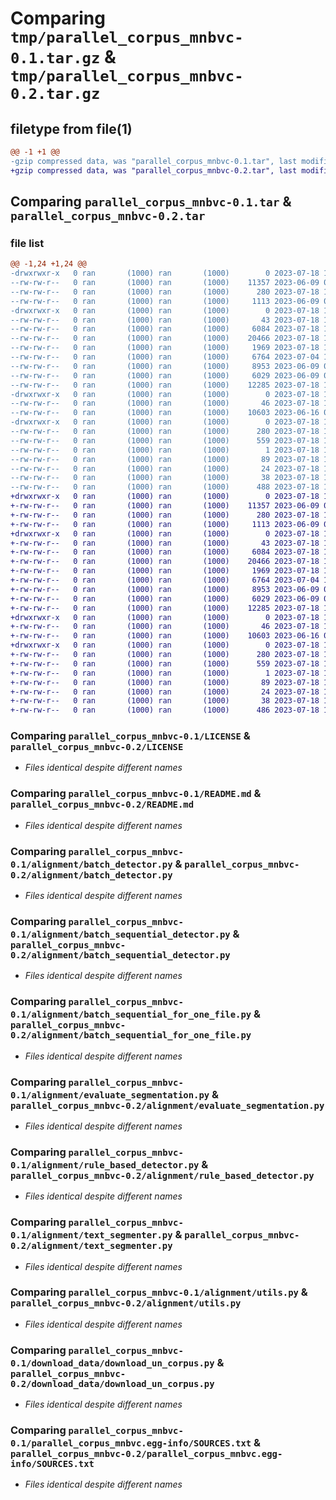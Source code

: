 # Comparing `tmp/parallel_corpus_mnbvc-0.1.tar.gz` & `tmp/parallel_corpus_mnbvc-0.2.tar.gz`

## filetype from file(1)

```diff
@@ -1 +1 @@
-gzip compressed data, was "parallel_corpus_mnbvc-0.1.tar", last modified: Tue Jul 18 15:35:24 2023, max compression
+gzip compressed data, was "parallel_corpus_mnbvc-0.2.tar", last modified: Tue Jul 18 15:40:21 2023, max compression
```

## Comparing `parallel_corpus_mnbvc-0.1.tar` & `parallel_corpus_mnbvc-0.2.tar`

### file list

```diff
@@ -1,24 +1,24 @@
-drwxrwxr-x   0 ran       (1000) ran       (1000)        0 2023-07-18 15:35:24.342303 parallel_corpus_mnbvc-0.1/
--rw-rw-r--   0 ran       (1000) ran       (1000)    11357 2023-06-09 04:45:49.000000 parallel_corpus_mnbvc-0.1/LICENSE
--rw-rw-r--   0 ran       (1000) ran       (1000)      280 2023-07-18 15:35:24.342303 parallel_corpus_mnbvc-0.1/PKG-INFO
--rw-rw-r--   0 ran       (1000) ran       (1000)     1113 2023-06-09 04:45:49.000000 parallel_corpus_mnbvc-0.1/README.md
-drwxrwxr-x   0 ran       (1000) ran       (1000)        0 2023-07-18 15:35:24.342303 parallel_corpus_mnbvc-0.1/alignment/
--rw-rw-r--   0 ran       (1000) ran       (1000)       43 2023-07-18 15:33:15.000000 parallel_corpus_mnbvc-0.1/alignment/__init__.py
--rw-rw-r--   0 ran       (1000) ran       (1000)     6084 2023-07-18 15:29:34.000000 parallel_corpus_mnbvc-0.1/alignment/batch_detector.py
--rw-rw-r--   0 ran       (1000) ran       (1000)    20466 2023-07-18 15:29:34.000000 parallel_corpus_mnbvc-0.1/alignment/batch_sequential_detector.py
--rw-rw-r--   0 ran       (1000) ran       (1000)     1969 2023-07-18 15:29:34.000000 parallel_corpus_mnbvc-0.1/alignment/batch_sequential_for_one_file.py
--rw-rw-r--   0 ran       (1000) ran       (1000)     6764 2023-07-04 11:34:28.000000 parallel_corpus_mnbvc-0.1/alignment/evaluate_segmentation.py
--rw-rw-r--   0 ran       (1000) ran       (1000)     8953 2023-06-09 04:45:49.000000 parallel_corpus_mnbvc-0.1/alignment/rule_based_detector.py
--rw-rw-r--   0 ran       (1000) ran       (1000)     6029 2023-06-09 04:45:49.000000 parallel_corpus_mnbvc-0.1/alignment/text_segmenter.py
--rw-rw-r--   0 ran       (1000) ran       (1000)    12285 2023-07-18 15:29:34.000000 parallel_corpus_mnbvc-0.1/alignment/utils.py
-drwxrwxr-x   0 ran       (1000) ran       (1000)        0 2023-07-18 15:35:24.342303 parallel_corpus_mnbvc-0.1/download_data/
--rw-rw-r--   0 ran       (1000) ran       (1000)       46 2023-07-18 15:33:02.000000 parallel_corpus_mnbvc-0.1/download_data/__init__.py
--rw-rw-r--   0 ran       (1000) ran       (1000)    10603 2023-06-16 09:39:48.000000 parallel_corpus_mnbvc-0.1/download_data/download_un_corpus.py
-drwxrwxr-x   0 ran       (1000) ran       (1000)        0 2023-07-18 15:35:24.342303 parallel_corpus_mnbvc-0.1/parallel_corpus_mnbvc.egg-info/
--rw-rw-r--   0 ran       (1000) ran       (1000)      280 2023-07-18 15:35:24.000000 parallel_corpus_mnbvc-0.1/parallel_corpus_mnbvc.egg-info/PKG-INFO
--rw-rw-r--   0 ran       (1000) ran       (1000)      559 2023-07-18 15:35:24.000000 parallel_corpus_mnbvc-0.1/parallel_corpus_mnbvc.egg-info/SOURCES.txt
--rw-rw-r--   0 ran       (1000) ran       (1000)        1 2023-07-18 15:35:24.000000 parallel_corpus_mnbvc-0.1/parallel_corpus_mnbvc.egg-info/dependency_links.txt
--rw-rw-r--   0 ran       (1000) ran       (1000)       89 2023-07-18 15:35:24.000000 parallel_corpus_mnbvc-0.1/parallel_corpus_mnbvc.egg-info/requires.txt
--rw-rw-r--   0 ran       (1000) ran       (1000)       24 2023-07-18 15:35:24.000000 parallel_corpus_mnbvc-0.1/parallel_corpus_mnbvc.egg-info/top_level.txt
--rw-rw-r--   0 ran       (1000) ran       (1000)       38 2023-07-18 15:35:24.342303 parallel_corpus_mnbvc-0.1/setup.cfg
--rw-rw-r--   0 ran       (1000) ran       (1000)      488 2023-07-18 15:35:18.000000 parallel_corpus_mnbvc-0.1/setup.py
+drwxrwxr-x   0 ran       (1000) ran       (1000)        0 2023-07-18 15:40:21.068487 parallel_corpus_mnbvc-0.2/
+-rw-rw-r--   0 ran       (1000) ran       (1000)    11357 2023-06-09 04:45:49.000000 parallel_corpus_mnbvc-0.2/LICENSE
+-rw-rw-r--   0 ran       (1000) ran       (1000)      280 2023-07-18 15:40:21.068487 parallel_corpus_mnbvc-0.2/PKG-INFO
+-rw-rw-r--   0 ran       (1000) ran       (1000)     1113 2023-06-09 04:45:49.000000 parallel_corpus_mnbvc-0.2/README.md
+drwxrwxr-x   0 ran       (1000) ran       (1000)        0 2023-07-18 15:40:21.068487 parallel_corpus_mnbvc-0.2/alignment/
+-rw-rw-r--   0 ran       (1000) ran       (1000)       43 2023-07-18 15:33:15.000000 parallel_corpus_mnbvc-0.2/alignment/__init__.py
+-rw-rw-r--   0 ran       (1000) ran       (1000)     6084 2023-07-18 15:29:34.000000 parallel_corpus_mnbvc-0.2/alignment/batch_detector.py
+-rw-rw-r--   0 ran       (1000) ran       (1000)    20466 2023-07-18 15:29:34.000000 parallel_corpus_mnbvc-0.2/alignment/batch_sequential_detector.py
+-rw-rw-r--   0 ran       (1000) ran       (1000)     1969 2023-07-18 15:29:34.000000 parallel_corpus_mnbvc-0.2/alignment/batch_sequential_for_one_file.py
+-rw-rw-r--   0 ran       (1000) ran       (1000)     6764 2023-07-04 11:34:28.000000 parallel_corpus_mnbvc-0.2/alignment/evaluate_segmentation.py
+-rw-rw-r--   0 ran       (1000) ran       (1000)     8953 2023-06-09 04:45:49.000000 parallel_corpus_mnbvc-0.2/alignment/rule_based_detector.py
+-rw-rw-r--   0 ran       (1000) ran       (1000)     6029 2023-06-09 04:45:49.000000 parallel_corpus_mnbvc-0.2/alignment/text_segmenter.py
+-rw-rw-r--   0 ran       (1000) ran       (1000)    12285 2023-07-18 15:29:34.000000 parallel_corpus_mnbvc-0.2/alignment/utils.py
+drwxrwxr-x   0 ran       (1000) ran       (1000)        0 2023-07-18 15:40:21.068487 parallel_corpus_mnbvc-0.2/download_data/
+-rw-rw-r--   0 ran       (1000) ran       (1000)       46 2023-07-18 15:33:02.000000 parallel_corpus_mnbvc-0.2/download_data/__init__.py
+-rw-rw-r--   0 ran       (1000) ran       (1000)    10603 2023-06-16 09:39:48.000000 parallel_corpus_mnbvc-0.2/download_data/download_un_corpus.py
+drwxrwxr-x   0 ran       (1000) ran       (1000)        0 2023-07-18 15:40:21.068487 parallel_corpus_mnbvc-0.2/parallel_corpus_mnbvc.egg-info/
+-rw-rw-r--   0 ran       (1000) ran       (1000)      280 2023-07-18 15:40:21.000000 parallel_corpus_mnbvc-0.2/parallel_corpus_mnbvc.egg-info/PKG-INFO
+-rw-rw-r--   0 ran       (1000) ran       (1000)      559 2023-07-18 15:40:21.000000 parallel_corpus_mnbvc-0.2/parallel_corpus_mnbvc.egg-info/SOURCES.txt
+-rw-rw-r--   0 ran       (1000) ran       (1000)        1 2023-07-18 15:40:21.000000 parallel_corpus_mnbvc-0.2/parallel_corpus_mnbvc.egg-info/dependency_links.txt
+-rw-rw-r--   0 ran       (1000) ran       (1000)       89 2023-07-18 15:40:21.000000 parallel_corpus_mnbvc-0.2/parallel_corpus_mnbvc.egg-info/requires.txt
+-rw-rw-r--   0 ran       (1000) ran       (1000)       24 2023-07-18 15:40:21.000000 parallel_corpus_mnbvc-0.2/parallel_corpus_mnbvc.egg-info/top_level.txt
+-rw-rw-r--   0 ran       (1000) ran       (1000)       38 2023-07-18 15:40:21.068487 parallel_corpus_mnbvc-0.2/setup.cfg
+-rw-rw-r--   0 ran       (1000) ran       (1000)      486 2023-07-18 15:40:14.000000 parallel_corpus_mnbvc-0.2/setup.py
```

### Comparing `parallel_corpus_mnbvc-0.1/LICENSE` & `parallel_corpus_mnbvc-0.2/LICENSE`

 * *Files identical despite different names*

### Comparing `parallel_corpus_mnbvc-0.1/README.md` & `parallel_corpus_mnbvc-0.2/README.md`

 * *Files identical despite different names*

### Comparing `parallel_corpus_mnbvc-0.1/alignment/batch_detector.py` & `parallel_corpus_mnbvc-0.2/alignment/batch_detector.py`

 * *Files identical despite different names*

### Comparing `parallel_corpus_mnbvc-0.1/alignment/batch_sequential_detector.py` & `parallel_corpus_mnbvc-0.2/alignment/batch_sequential_detector.py`

 * *Files identical despite different names*

### Comparing `parallel_corpus_mnbvc-0.1/alignment/batch_sequential_for_one_file.py` & `parallel_corpus_mnbvc-0.2/alignment/batch_sequential_for_one_file.py`

 * *Files identical despite different names*

### Comparing `parallel_corpus_mnbvc-0.1/alignment/evaluate_segmentation.py` & `parallel_corpus_mnbvc-0.2/alignment/evaluate_segmentation.py`

 * *Files identical despite different names*

### Comparing `parallel_corpus_mnbvc-0.1/alignment/rule_based_detector.py` & `parallel_corpus_mnbvc-0.2/alignment/rule_based_detector.py`

 * *Files identical despite different names*

### Comparing `parallel_corpus_mnbvc-0.1/alignment/text_segmenter.py` & `parallel_corpus_mnbvc-0.2/alignment/text_segmenter.py`

 * *Files identical despite different names*

### Comparing `parallel_corpus_mnbvc-0.1/alignment/utils.py` & `parallel_corpus_mnbvc-0.2/alignment/utils.py`

 * *Files identical despite different names*

### Comparing `parallel_corpus_mnbvc-0.1/download_data/download_un_corpus.py` & `parallel_corpus_mnbvc-0.2/download_data/download_un_corpus.py`

 * *Files identical despite different names*

### Comparing `parallel_corpus_mnbvc-0.1/parallel_corpus_mnbvc.egg-info/SOURCES.txt` & `parallel_corpus_mnbvc-0.2/parallel_corpus_mnbvc.egg-info/SOURCES.txt`

 * *Files identical despite different names*

